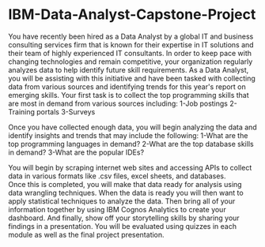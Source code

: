 # IBM-Data-Analyst-Capstone-Project
You have recently been hired as a Data Analyst by a global IT and business consulting services firm that is known for their expertise in IT solutions and their team of highly experienced IT consultants.  In order to keep pace with changing technologies and remain competitive, your organization regularly analyzes data to help identify future skill requirements. 
As a Data Analyst, you will be assisting with this initiative and have been tasked with collecting data from various sources and identifying trends for this year's report on emerging skills. 
Your first task is to collect the top programming skills that are most in demand from various sources including:
    1-Job postings
    2-Training portals
    3-Surveys
     
Once you have collected enough data, you will begin analyzing the data and identify insights and trends that may include the following:
    1-What are the top programming languages in demand?
    2-What are the top database skills in demand?
    3-What are the popular IDEs?

You will begin by scraping internet web sites and accessing APIs to collect data in various formats like .csv files, excel sheets, and databases.   
Once this is completed, you will make that data ready for analysis using data wrangling techniques. 
When the data is ready you will then want to apply statistical techniques to analyze the data.  Then bring all of your information together by using  IBM Cognos Analytics to create your dashboard. And finally, show off your storytelling skills by sharing your findings in a presentation.
You will be evaluated using quizzes in each module as well as the final project presentation.
